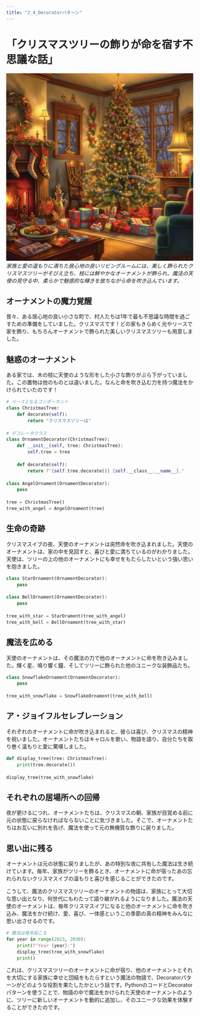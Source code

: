 ```yaml
---
title: "2_4_Decoratorパターン"
---
```


# 「クリスマスツリーの飾りが命を宿す不思議な話」

![](/images/20230327_gof/In_a_cozy_living_room_filled_with_the_warmth_of_family_a.png)
*家族と愛の温もりに満ちた居心地の良いリビングルームには、美しく飾られたクリスマスツリーがそびえ立ち、枝には鮮やかなオーナメントが飾られ、魔法の天使の見守る中、柔らかで魅惑的な輝きを放ちながら命を吹き込んでいます。*

## オーナメントの魔力覚醒

昔々、ある居心地の良い小さな町で、村人たちは1年で最も不思議な時間を過ごすための準備をしていました。クリスマスです！どの家もきらめく光やリースで家を飾り、もちろんオーナメントで飾られた美しいクリスマスツリーも用意しました。

## 魅惑のオーナメント

ある家では、木の枝に天使のような形をした小さな飾りがぶら下がっていました。この置物は他のものとは違いました。なんと命を吹き込む力を持つ魔法をかけられていたのです！

```python
# ベースとなるコンポーネント
class ChristmasTree:
    def decorate(self):
        return "クリスマスツリーは"

# デコレータクラス
class OrnamentDecorator(ChristmasTree):
    def __init__(self, tree: ChristmasTree):
        self.tree = tree

    def decorate(self):
        return f"{self.tree.decorate()} {self.__class__.__name__},"

class AngelOrnament(OrnamentDecorator):
    pass

tree = ChristmasTree()
tree_with_angel = AngelOrnament(tree)
```

## 生命の奇跡

クリスマスイブの夜、天使のオーナメントは突然命を吹き込まれました。天使のオーナメントは、家の中を見回すと、喜びと愛に満ちているのがわかりました。天使は、ツリーの上の他のオーナメントにも幸せをもたらしたいという強い思いを抱きました。

```python
class StarOrnament(OrnamentDecorator):
    pass

class BellOrnament(OrnamentDecorator):
    pass

tree_with_star = StarOrament(tree_with_angel)
tree_with_bell = BellOrnament(tree_with_star)
```

## 魔法を広める

天使のオーナメントは、その魔法の力で他のオーナメントに命を吹き込みました。輝く星、鳴り響く鐘、そしてツリーに飾られた他のユニークな装飾品たち。

```python
class SnowflakeOrnament(OrnamentDecorator):
    pass

tree_with_snowflake = SnowflakeOrnament(tree_with_bell)
```

## ア・ジョイフルセレブレーション

それぞれのオーナメントに命が吹き込まれると、彼らは喜び、クリスマスの精神を祝いました。オーナメントたちはキャロルを歌い、物語を語り、自分たちを取り巻く温もりと愛に驚嘆しました。

```python
def display_tree(tree: ChristmasTree):
    print(tree.decorate())

display_tree(tree_with_snowflake)
```

## それぞれの居場所への回帰

夜が更けるにつれ、オーナメントたちは、クリスマスの朝、家族が目覚める前に元の状態に戻らなければならないことに気づきました。そこで、オーナメントたちはお互いに別れを告げ、魔法を使って元の無機質な飾りに戻りました。

## 思い出に残る

オーナメントは元の状態に戻りましたが、あの特別な夜に共有した魔法は生き続けています。毎年、家族がツリーを飾るとき、オーナメントに命が宿ったあの忘れられないクリスマスイブの温もりと喜びを感じることができたのです。

こうして、魔法のクリスマスツリーのオーナメントの物語は、家族にとって大切な思い出となり、何世代にもわたって語り継がれるようになりました。魔法の天使のオーナメントは、毎年クリスマスイブになると他のオーナメントに命を吹き込み、魔法をかけ続け、愛、喜び、一体感というこの季節の真の精神をみんなに思い出させるのです。

```python
# 魔法は毎年起こる
for year in range(2023, 2030):
    print(f"Year {year}:")
    display_tree(tree_with_snowflake)
    print()
```

これは、クリスマスツリーのオーナメントに命が宿り、他のオーナメントとそれを大切にする家族に幸せと団結をもたらすという魔法の物語で、Decoratorパターンがどのような役割を果たしたかという話です。PythonのコードとDecoratorパターンを使うことで、物語の中で魔法をかけられた天使のオーナメントのように、ツリーに新しいオーナメントを動的に追加し、そのユニークな効果を体験することができたのです。